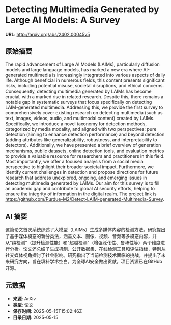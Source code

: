 # Detecting Multimedia Generated by Large AI Models: A Survey

**URL**: http://arxiv.org/abs/2402.00045v5

## 原始摘要

The rapid advancement of Large AI Models (LAIMs), particularly diffusion
models and large language models, has marked a new era where AI-generated
multimedia is increasingly integrated into various aspects of daily life.
Although beneficial in numerous fields, this content presents significant
risks, including potential misuse, societal disruptions, and ethical concerns.
Consequently, detecting multimedia generated by LAIMs has become crucial, with
a marked rise in related research. Despite this, there remains a notable gap in
systematic surveys that focus specifically on detecting LAIM-generated
multimedia. Addressing this, we provide the first survey to comprehensively
cover existing research on detecting multimedia (such as text, images, videos,
audio, and multimodal content) created by LAIMs. Specifically, we introduce a
novel taxonomy for detection methods, categorized by media modality, and
aligned with two perspectives: pure detection (aiming to enhance detection
performance) and beyond detection (adding attributes like generalizability,
robustness, and interpretability to detectors). Additionally, we have presented
a brief overview of generation mechanisms, public datasets, online detection
tools, and evaluation metrics to provide a valuable resource for researchers
and practitioners in this field. Most importantly, we offer a focused analysis
from a social media perspective to highlight their broader societal impact.
Furthermore, we identify current challenges in detection and propose directions
for future research that address unexplored, ongoing, and emerging issues in
detecting multimedia generated by LAIMs. Our aim for this survey is to fill an
academic gap and contribute to global AI security efforts, helping to ensure
the integrity of information in the digital realm. The project link is
https://github.com/Purdue-M2/Detect-LAIM-generated-Multimedia-Survey.


## AI 摘要

这篇论文首次系统综述了大模型（LAIMs）生成多媒体内容的检测方法。研究提出了基于媒体模态的新分类法，涵盖文本、图像、视频、音频等多模态内容，并从"纯检测"（提升检测性能）和"超越检测"（增强泛化性、鲁棒性等）两个维度进行分析。论文还总结了生成机制、公开数据集、在线检测工具和评估指标，特别从社交媒体视角探讨了社会影响。研究指出了当前检测技术面临的挑战，并提出了未来研究方向，旨在填补学术空白，为全球AI安全做出贡献。项目资源已在GitHub开源。

## 元数据

- **来源**: ArXiv
- **类型**: 论文
- **保存时间**: 2025-05-15T15:02:46Z
- **目录日期**: 2025-05-15
